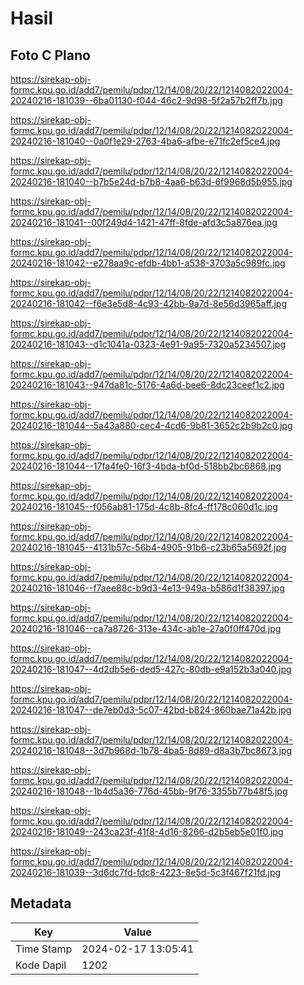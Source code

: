 # Hasil

## Foto C Plano

https://sirekap-obj-formc.kpu.go.id/add7/pemilu/pdpr/12/14/08/20/22/1214082022004-20240216-181039--6ba01130-f044-46c2-9d98-5f2a57b2ff7b.jpg

https://sirekap-obj-formc.kpu.go.id/add7/pemilu/pdpr/12/14/08/20/22/1214082022004-20240216-181040--0a0f1e29-2763-4ba6-afbe-e71fc2ef5ce4.jpg

https://sirekap-obj-formc.kpu.go.id/add7/pemilu/pdpr/12/14/08/20/22/1214082022004-20240216-181040--b7b5e24d-b7b8-4aa6-b63d-6f9968d5b955.jpg

https://sirekap-obj-formc.kpu.go.id/add7/pemilu/pdpr/12/14/08/20/22/1214082022004-20240216-181041--00f249d4-1421-47ff-8fde-afd3c5a876ea.jpg

https://sirekap-obj-formc.kpu.go.id/add7/pemilu/pdpr/12/14/08/20/22/1214082022004-20240216-181042--e278aa9c-efdb-4bb1-a538-3703a5c989fc.jpg

https://sirekap-obj-formc.kpu.go.id/add7/pemilu/pdpr/12/14/08/20/22/1214082022004-20240216-181042--f6e3e5d8-4c93-42bb-9a7d-8e56d3965aff.jpg

https://sirekap-obj-formc.kpu.go.id/add7/pemilu/pdpr/12/14/08/20/22/1214082022004-20240216-181043--d1c1041a-0323-4e91-9a95-7320a5234507.jpg

https://sirekap-obj-formc.kpu.go.id/add7/pemilu/pdpr/12/14/08/20/22/1214082022004-20240216-181043--947da81c-5176-4a6d-bee6-8dc23ceef1c2.jpg

https://sirekap-obj-formc.kpu.go.id/add7/pemilu/pdpr/12/14/08/20/22/1214082022004-20240216-181044--5a43a880-cec4-4cd6-9b81-3652c2b9b2c0.jpg

https://sirekap-obj-formc.kpu.go.id/add7/pemilu/pdpr/12/14/08/20/22/1214082022004-20240216-181044--17fa4fe0-16f3-4bda-bf0d-518bb2bc6868.jpg

https://sirekap-obj-formc.kpu.go.id/add7/pemilu/pdpr/12/14/08/20/22/1214082022004-20240216-181045--f056ab81-175d-4c8b-8fc4-ff178c060d1c.jpg

https://sirekap-obj-formc.kpu.go.id/add7/pemilu/pdpr/12/14/08/20/22/1214082022004-20240216-181045--4131b57c-56b4-4905-91b6-c23b65a5692f.jpg

https://sirekap-obj-formc.kpu.go.id/add7/pemilu/pdpr/12/14/08/20/22/1214082022004-20240216-181046--f7aee88c-b9d3-4e13-949a-b586d1f38397.jpg

https://sirekap-obj-formc.kpu.go.id/add7/pemilu/pdpr/12/14/08/20/22/1214082022004-20240216-181046--ca7a8726-313e-434c-ab1e-27a0f0ff470d.jpg

https://sirekap-obj-formc.kpu.go.id/add7/pemilu/pdpr/12/14/08/20/22/1214082022004-20240216-181047--4d2db5e6-ded5-427c-80db-e9a152b3a040.jpg

https://sirekap-obj-formc.kpu.go.id/add7/pemilu/pdpr/12/14/08/20/22/1214082022004-20240216-181047--de7eb0d3-5c07-42bd-b824-860bae71a42b.jpg

https://sirekap-obj-formc.kpu.go.id/add7/pemilu/pdpr/12/14/08/20/22/1214082022004-20240216-181048--3d7b968d-1b78-4ba5-8d89-d8a3b7bc8673.jpg

https://sirekap-obj-formc.kpu.go.id/add7/pemilu/pdpr/12/14/08/20/22/1214082022004-20240216-181048--1b4d5a36-776d-45bb-9f76-3355b77b48f5.jpg

https://sirekap-obj-formc.kpu.go.id/add7/pemilu/pdpr/12/14/08/20/22/1214082022004-20240216-181049--243ca23f-41f8-4d16-8266-d2b5eb5e01f0.jpg

https://sirekap-obj-formc.kpu.go.id/add7/pemilu/pdpr/12/14/08/20/22/1214082022004-20240216-181039--3d6dc7fd-fdc8-4223-8e5d-5c3f467f21fd.jpg


## Metadata

| Key        | Value               |
| ---------- | ------------------- |
| Time Stamp | 2024-02-17 13:05:41 |
| Kode Dapil | 1202                |



